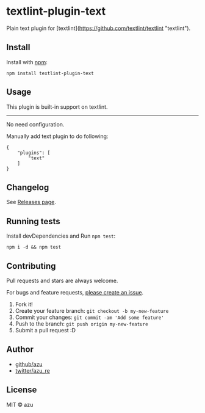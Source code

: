 # textlint-plugin-text

Plain text plugin for [textlint](https://github.com/textlint/textlint &#34;textlint&#34;).

## Install

Install with [npm](https://www.npmjs.com/):

    npm install textlint-plugin-text

## Usage

This plugin is built-in support on textlint.

-----

No need configuration.

Manually add text plugin to do following:

```
{
    "plugins": [
        "text"
    ]
}
```
## Changelog

See [Releases page](https://github.com/textlint/textlint/releases).

## Running tests

Install devDependencies and Run `npm test`:

    npm i -d && npm test

## Contributing

Pull requests and stars are always welcome.

For bugs and feature requests, [please create an issue](https://github.com/textlint/textlint/issues).

1. Fork it!
2. Create your feature branch: `git checkout -b my-new-feature`
3. Commit your changes: `git commit -am 'Add some feature'`
4. Push to the branch: `git push origin my-new-feature`
5. Submit a pull request :D

## Author

- [github/azu](https://github.com/azu)
- [twitter/azu_re](https://twitter.com/azu_re)

## License

MIT © azu
